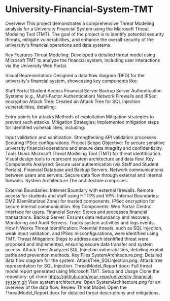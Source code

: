 # University-Financial-System-TMT
Overview
This project demonstrates a comprehensive Threat Modeling analysis for a University Financial System using the Microsoft Threat Modeling Tool (TMT). The goal of the project is to identify potential security threats, mitigate vulnerabilities, and enhance the overall security of the university's financial operations and data systems.

Key Features
Threat Modeling:
Developed a detailed threat model using Microsoft TMT to analyze the financial system, including user interactions via the University Web Portal.

Visual Representation:
Designed a data flow diagram (DFD) for the university's financial system, showcasing key components like:

Staff Portal
Student Access
Financial Server
Backup Server
Authentication Systems (e.g., Multi-Factor Authentication)
Network Firewalls and IPSec encryption
Attack Tree:
Created an Attack Tree for SQL Injection vulnerabilities, detailing:

Entry points for attacks
Methods of exploitation
Mitigation strategies to prevent such attacks.
Mitigation Strategies:
Implemented mitigation steps for identified vulnerabilities, including:

Input validation and sanitization.
Strengthening API validation processes.
Securing IPSec configurations.
Project Scope
Objective: To secure sensitive university financial operations and ensure data integrity and confidentiality.
Tools Used:
Microsoft Threat Modeling Tool (TMT) for threat identification.
Visual design tools to represent system architecture and data flow.
Key Components Analyzed:
Secure user authentication (via Staff and Student Portals).
Financial Database and Backup Servers.
Network communications between users and servers.
Secure data flow through external and internal firewalls.
System Architecture
The architecture comprises:

External Boundaries:
Internet Boundary with external firewalls.
Remote access for students and staff using HTTPS and VPN.
Internal Boundaries:
DMZ (Demilitarized Zone) for trusted components.
IPSec encryption for secure internal communication.
Key Components:
Web Portal: Central interface for users.
Financial Server: Stores and processes financial transactions.
Backup Server: Ensures data redundancy and recovery.
Monitoring and Audit Servers: Tracks system activities and logs events.
How It Works
Threat Identification:
Potential threats, such as SQL Injection, weak input validation, and IPSec misconfigurations, were identified using TMT.
Threat Mitigation:
Steps to address each identified threat were proposed and implemented, ensuring secure data transfer and system access.
Attack Tree:
Analyzed SQL Injection vulnerabilities, detailing exploit paths and prevention methods.
Key Files
SystemArchitecture.png: Detailed data flow diagram for the system.
AttackTree_SQLInjection.png: Attack tree representation for SQL Injection.
ThreatModel_Report.docx: Full threat model report generated using Microsoft TMT.
Setup and Usage
Clone the repository:
git clone https://github.com/your-repo/university-financial-system.git
View system architecture:
Open SystemArchitecture.png for an overview of the data flow.
Review Threat Model:
Open the ThreatModel_Report.docx for detailed threat descriptions and mitigations.
